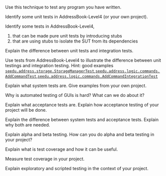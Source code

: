 <div id="introduction_what">
  <include src="../../book/testing/introduction/what/q-essay-relateConcepts.md" />
</div>


<div id="testingTypes_regressionTesting_what">
  <include src="../../book/testing/testingTypes/regressionTesting/what/q-essay-explain.md" />
</div>


<div id="testAutomation_testingTextUis">

Use this technique to test any program you have written.

</div>


<div id="testingTypes_developerTesting_why">

<include src="../../book/testing/testingTypes/developerTesting/why/q-essay-why.md" />

</div>


<div id="testingTypes_unitTesting_what">

Identify some unit tests in AddressBook-Level4 (or your own project).

</div>


<div id="testingTypes_unitTesting_stubs">

Identify some tests in AddressBook-Level4,
1. that can be made pure unit tests by introducing stubs
2. that are using stubs to isolate the SUT from its dependencies

</div>


<div id="testingTypes_integrationTesting_what">

Explain the difference between unit tests and integration tests. 

</div>


<div id="testingTypes_integrationTesting_how">

Use tests from AddressBook-Level4 to illustrate the difference between unit testings and integration testing. Hint: good examples [`seedu.address.storage.StorageManagerTest`]({{module_org}}/addressbook-level4/blob/master/src/test/java/seedu/address/storage/StorageManagerTest.java),[`seedu.address.logic.commands.AddCommandTest`]({{module_org}}/addressbook-level4/blob/master/src/test/java/seedu/address/logic/commands/AddCommandTest.java),[`seedu.address.logic.commands.AddCommandIntegrationTest`]({{module_org}}/addressbook-level4/blob/master/src/test/java/seedu/address/logic/commands/AddCommandIntegrationTest.java) 

</div>


<div id="testingTypes_systemTesting_what">

Explain what system tests are. Give examples from your own project.

</div>


<div id="testAutomation_testingGuis">

Why is automated testing of GUIs is hard? What can we do about it?

</div>


<div id="testingTypes_acceptanceTesting_what">

Explain what acceptance tests are. Explain how acceptance testing of your project will be done. 

</div>


<div id="testingTypes_acceptanceTesting_acceptanceVsSystemTesting">

Explain the difference between system tests and acceptance tests. Explain why both are needed.

</div>


<div id="testingTypes_alphaBetaTesting_what">

Explain alpha and beta testing. How can you do alpha and beta testing in your project?

</div>


<div id="testCoverage_what">

Explain what is test coverage and how it can be useful.

</div>


<div id="testCoverage_how">

Measure test coverage in your project.

</div>


<div id="testingTypes_exploratoryVsScriptedTesting_what">

Explain exploratory and scripted testing in the context of your project.

</div>
